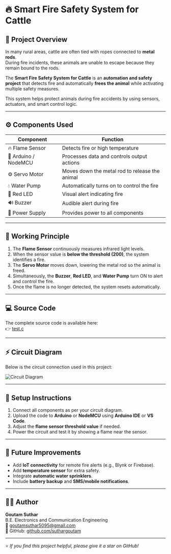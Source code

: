 # 🔥 Smart Fire Safety System for Cattle

## 🐄 Project Overview
In many rural areas, cattle are often tied with ropes connected to **metal rods**.  
During fire incidents, these animals are unable to escape because they remain bound to the rods.  

The **Smart Fire Safety System for Cattle** is an **automation and safety project** that detects fire and automatically **frees the animal** while activating multiple safety measures.  

This system helps protect animals during fire accidents by using sensors, actuators, and smart control logic.

---

## ⚙️ Components Used
| Component | Function |
|------------|-----------|
| 🔥 Flame Sensor | Detects fire or high temperature |
| 🧠 Arduino / NodeMCU | Processes data and controls output actions |
| ⚙️ Servo Motor | Moves down the metal rod to release the animal |
| 💧 Water Pump | Automatically turns on to control the fire |
| 🔴 Red LED | Visual alert indicating fire |
| 🔊 Buzzer | Audible alert during fire |
| 🔋 Power Supply | Provides power to all components |

---

## 🧠 Working Principle
1. The **Flame Sensor** continuously measures infrared light levels.  
2. When the sensor value is **below the threshold (200)**, the system identifies a fire.  
3. The **Servo Motor** moves down, lowering the metal rod so the animal is freed.  
4. Simultaneously, the **Buzzer**, **Red LED**, and **Water Pump** turn ON to alert and control the fire.  
5. Once the flame is no longer detected, the system resets automatically.

---

## 💻 Source Code
The complete source code is available here:  
👉 [test.c](https://github.com/suthargoutam/Smart-Fire-Safety-System-For-Cattle/blob/main/test.c)

---

## ⚡ Circuit Diagram
Below is the circuit connection used in this project:

![Circuit Diagram](https://github.com/suthargoutam/Smart-Fire-Safety-System-For-Cattle/blob/main/images/circuit_diagram.png)

---

## 🧰 Setup Instructions
1. Connect all components as per your circuit diagram.  
2. Upload the code to **Arduino** or **NodeMCU** using **Arduino IDE** or **VS Code**.  
3. Adjust the **flame sensor threshold value** if needed.  
4. Power the circuit and test it by showing a flame near the sensor.  

---

## 🚀 Future Improvements
- Add **IoT connectivity** for remote fire alerts (e.g., Blynk or Firebase).  
- Add **temperature sensor** for extra safety.  
- Integrate **automatic water sprinklers**.  
- Include **battery backup** and **SMS/mobile notifications**.  

---

## 👨‍💻 Author
**Goutam Suthar**  
B.E. Electronics and Communication Engineering  
📧 goutamsuthar5095@gmail.com  
💼 GitHub: [github.com/suthargoutam](https://github.com/suthargoutam)

---

⭐ *If you find this project helpful, please give it a star on GitHub!*